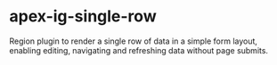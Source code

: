# apex-ig-single-row
Region plugin to render a single row of data in a simple form layout, enabling editing, navigating and refreshing data without page submits.
